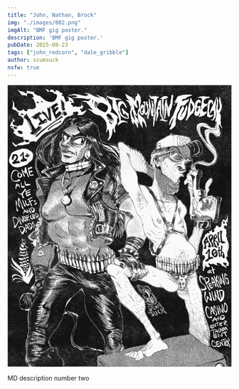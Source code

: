 ```yaml
---
title: "John, Nathan, Brock"
img: "./images/002.png"
imgAlt: "BMF gig poster."
description: 'BMF gig poster.'
pubDate: 2025-08-23
tags: ["john_redcorn", "dale_gribble"]
author: scumsuck
nsfw: true
---
```


![fdsa](./images/002.png "fdsa")

MD description number two